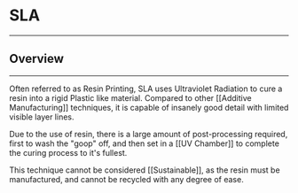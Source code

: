 # SLA
---
## Overview
---

Often referred to as Resin Printing, SLA uses Ultraviolet Radiation to cure a resin into a rigid Plastic like material. Compared to other [[Additive Manufacturing]] techniques, it is capable of insanely good detail with limited visible layer lines.

Due to the use of resin, there is a large amount of post-processing required, first to wash the "goop" off, and then set in a [[UV Chamber]] to complete the curing process to it's fullest.

This technique cannot be considered [[Sustainable]], as the resin must be manufactured, and cannot be recycled with any degree of ease.